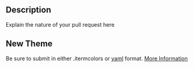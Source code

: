 ## Description

Explain the nature of your pull request here

## New Theme

Be sure to submit in either .itermcolors or [yaml](/yaml/README.md) format. [More Information](https://github.com/mbadolato/iTerm2-Color-Schemes?tab=readme-ov-file#how-to-add-new-theme)
